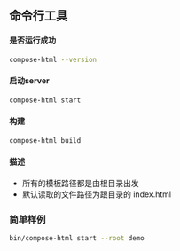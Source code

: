 ## 命令行工具

#### 是否运行成功
```Bash
compose-html --version
```

#### 启动server 
```Bash
compose-html start
```

#### 构建
```Bash
compose-html build
```

#### 描述

* 所有的模板路径都是由根目录出发
* 默认读取的文件路径为跟目录的 index.html

### 简单样例

```Bash
bin/compose-html start --root demo
```